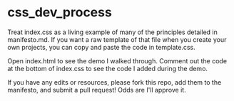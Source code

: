 # css_dev_process

Treat index.css as a living example of many of the principles detailed in manifesto.md. If you want a raw template of that file when you create your own projects, you can copy and paste the code in template.css.

Open index.html to see the demo I walked through. Comment out the code at the bottom of index.css to see the code I added during the demo.

If you have any edits or resources, please fork this repo, add them to the manifesto, and submit a pull request! Odds are I'll approve it.
